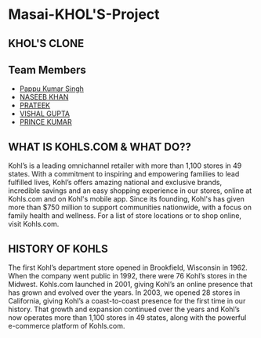 # Masai-KHOL'S-Project

## KHOL'S CLONE

## Team Members
- [Pappu Kumar Singh](https://github.com/pappukrs)
- [NASEEB KHAN](https://github.com/naseeb-shah/)
- [PRATEEK](https://github.com/Pratikm05)
- [VISHAL GUPTA](https://github.com/vishalg1021997)
- [PRINCE KUMAR](https://github.com/pk393256)


## WHAT IS KOHLS.COM & WHAT DO??

Kohl’s is a leading omnichannel retailer with more than 1,100 stores in 49 states. With a commitment to inspiring and empowering families to lead fulfilled lives, Kohl’s offers amazing national and exclusive brands, incredible savings and an easy shopping experience in our stores, online at Kohls.com and on Kohl's mobile app. Since its founding, Kohl's has given more than $750 million to support communities nationwide, with a focus on family health and wellness. For a list of store locations or to shop online, visit Kohls.com.



## HISTORY OF KOHLS

The first Kohl’s department store opened in Brookfield, Wisconsin in 1962. When the company went public in 1992, there were 76 Kohl’s stores in the Midwest. Kohls.com launched in 2001, giving Kohl’s an online presence that has grown and evolved over the years. In 2003, we opened 28 stores in California, giving Kohl’s a coast-to-coast presence for the first time in our history. That growth and expansion continued over the years and Kohl’s now operates more than 1,100 stores in 49 states, along with the powerful e-commerce platform of Kohls.com.

